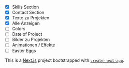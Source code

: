 - [x] Skills Section
- [x] Contact Section
- [x] Texte zu Projekten
- [x] Alle Anzeigen
- [ ] Colors
- [ ] Date of Project
- [ ] Bilder zu Projekten
- [ ] Animationen / Effekte
- [ ] Easter Eggs

This is a [Next.js](https://nextjs.org/) project bootstrapped with [`create-next-app`](https://github.com/vercel/next.js/tree/canary/packages/create-next-app).